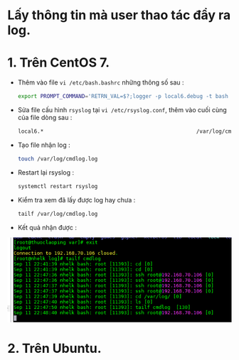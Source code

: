 # Lấy thông tin mà user thao tác đẩy ra log.

# 1. Trên CentOS 7.

- Thêm vào file `vi /etc/bash.bashrc` những thông số sau :

    ```sh
    export PROMPT_COMMAND='RETRN_VAL=$?;logger -p local6.debug -t bash "$(whoami) [$$]: $(history 1 | sed "s/^[ ]*[0-9]\+[ ]*//" ) [$RETRN_VAL]"'
    ```

- Sửa file cấu hình `rsyslog` tại `vi /etc/rsyslog.conf`, thêm vào cuối cùng của file dòng sau :

    ```sh
    local6.*                                                /var/log/cmdlog.log
    ```

- Tạo file nhận log :

    ```sh
    touch /var/log/cmdlog.log
    ```

- Restart lại rsyslog :

    ```sh
    systemctl restart rsyslog
    ```

- Kiểm tra xem đã lấy được log hay chưa :

    ```sh
    tailf /var/log/cmdlog.log
    ```

- Kết quả nhận được :

![](/images/cmdlog.png)

# 2. Trên Ubuntu.